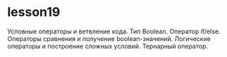 # lesson19
Условные операторы и ветвление кода. Тип Boolean. Оператор if/else. Операторы сравнения и получение boolean-значений. Логические операторы и построение сложных условий. Тернарный оператор.

